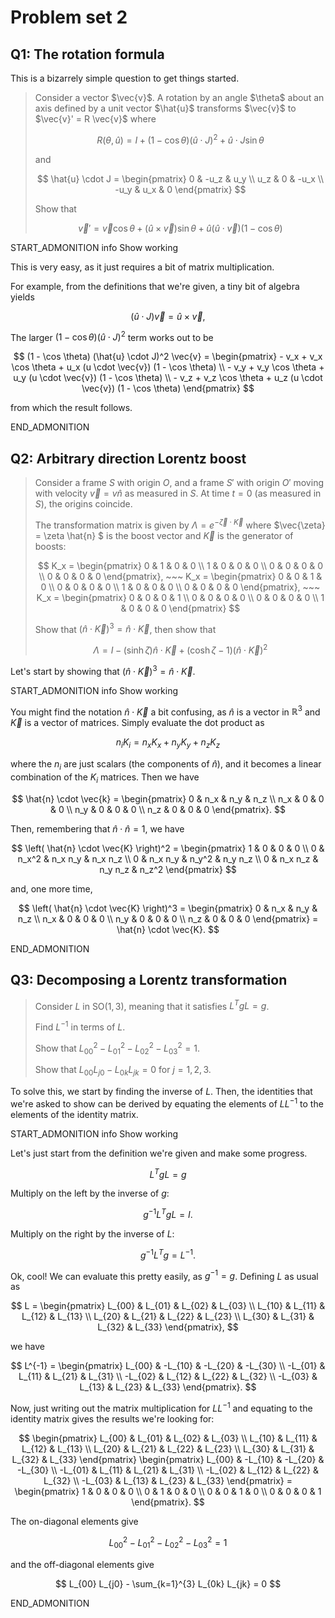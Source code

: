 <!--  -->

# Problem set 2

## Q1: The rotation formula

This is a bizarrely simple question to get things started.

<blockquote>
Consider a vector $\vec{v}$.
A rotation by an angle $\theta$ about an axis defined by a unit vector $\hat{u}$ transforms $\vec{v}$ to $\vec{v}' = R \vec{v}$ where

$$
R(\theta, \hat{u}) = I + (1 - \cos \theta) (\hat{u} \cdot J)^2 +  \hat{u} \cdot J \sin {\theta}
$$

and

$$
\hat{u} \cdot J = \begin{pmatrix} 0 & -u_z & u_y \\ u_z & 0 & -u_x \\ -u_y & u_x & 0 \end{pmatrix}
$$

Show that

$$
\vec{v}' = \vec{v} \cos \theta + (\hat{u} \times \vec{v}) \sin \theta + \hat{u} (\hat{u} \cdot \vec{v}) (1 - \cos \theta)
$$

</blockquote>

START_ADMONITION info Show working

This is very easy, as it just requires a bit of matrix multiplication.

For example, from the definitions that we're given, a tiny bit of algebra yields

$$
(\hat{u} \cdot J) \vec{v} = \hat{u} \times \vec{v},
$$

The larger $(1 - \cos \theta) (\hat{u} \cdot J)^2$ term works out to be

$$
(1 - \cos \theta) (\hat{u} \cdot J)^2 \vec{v} = \begin{pmatrix} - v_x + v_x \cos \theta + u_x (u \cdot \vec{v}) (1 - \cos \theta) \\ - v_y + v_y \cos \theta + u_y (u \cdot \vec{v}) (1 - \cos \theta) \\ - v_z + v_z \cos \theta + u_z (u \cdot \vec{v}) (1 - \cos \theta) \end{pmatrix}
$$

from which the result follows.

END_ADMONITION

## Q2: Arbitrary direction Lorentz boost

<blockquote>

Consider a frame $S$ with origin $O$, and a frame $S'$ with origin $O'$ moving with velocity $\vec{v} = v \hat{n}$ as measured in $S$.
At time $t = 0$ (as measured in $S$), the origins coincide.

The transformation matrix is given by $\Lambda = e^{-\vec{\zeta}\cdot \vec{K}}$ where $\vec{\zeta} = \zeta \hat{n} $ is the boost vector and $\vec{K}$ is the generator of boosts:

$$
K_x = \begin{pmatrix} 0 & 1 & 0 & 0 \\ 1 & 0 & 0 & 0 \\ 0 & 0 & 0 & 0 \\ 0 & 0 & 0 & 0 \end{pmatrix}, ~~~
K_x = \begin{pmatrix} 0 & 0 & 1 & 0 \\ 0 & 0 & 0 & 0 \\ 1 & 0 & 0 & 0 \\ 0 & 0 & 0 & 0 \end{pmatrix}, ~~~
K_x = \begin{pmatrix} 0 & 0 & 0 & 1 \\ 0 & 0 & 0 & 0 \\ 0 & 0 & 0 & 0 \\ 1 & 0 & 0 & 0 \end{pmatrix}
$$

Show that $\left( \hat{n} \cdot \vec{K} \right)^3 = \hat{n} \cdot \vec{K}$, then show that

$$
\Lambda = I - (\sinh \zeta) \hat{n} \cdot \vec{K} + (\cosh \zeta - 1) \left( \hat{n} \cdot \vec{K} \right)^2
$$

</blockquote>

Let's start by showing that $\left( \hat{n} \cdot \vec{K} \right)^3 = \hat{n} \cdot \vec{K}$.

START_ADMONITION info Show working

You might find the notation $\hat{n} \cdot \vec{K}$ a bit confusing, as $\hat{n}$ is a vector in $\mathbb{R}^3$ and $\vec{K}$ is a vector of matrices.
Simply evaluate the dot product as

$$
n_i K_i = n_x K_x + n_y K_y + n_z K_z
$$

where the $n_i$ are just scalars (the components of $\hat{n}$), and it becomes a linear combination of the $K_i$ matrices.
Then we have

$$
\hat{n} \cdot \vec{k} = \begin{pmatrix} 0 & n_x & n_y & n_z \\ n_x & 0 & 0 & 0 \\ n_y & 0 & 0 & 0 \\ n_z & 0 & 0 & 0 \end{pmatrix}.
$$

Then, remembering that $\hat{n} \cdot \hat{n} = 1$, we have

$$
\left( \hat{n} \cdot \vec{K} \right)^2 = \begin{pmatrix} 1 & 0 & 0 & 0 \\ 0 & n_x^2 & n_x n_y & n_x n_z \\ 0 & n_x n_y & n_y^2 & n_y n_z \\ 0 & n_x n_z & n_y n_z & n_z^2 \end{pmatrix}
$$

and, one more time,

$$
\left( \hat{n} \cdot \vec{K} \right)^3 = \begin{pmatrix} 0 & n_x & n_y & n_z \\ n_x & 0 & 0 & 0 \\ n_y & 0 & 0 & 0 \\ n_z & 0 & 0 & 0 \end{pmatrix} = \hat{n} \cdot \vec{K}.
$$

END_ADMONITION

## Q3: Decomposing a Lorentz transformation

<blockquote>

Consider $L$ in $\mathrm{SO}(1, 3)$, meaning that it satisfies $L^T g L = g$.

Find $L^{-1}$ in terms of $L$.

Show that $L^2_{00} - L^2_{01} - L^2_{02} - L^2_{03} = 1$.

Show that $L_{00}L_{j0} - L_{0k}L_{jk} = 0$ for $j = 1, 2, 3$.

</blockquote>

To solve this, we start by finding the inverse of $L$.
Then, the identities that we're asked to show can be derived by equating the elements of $L L^{-1}$ to the elements of the identity matrix.

START_ADMONITION info Show working

Let's just start from the definition we're given and make some progress.

$$
L^T g L = g
$$

Multiply on the left by the inverse of $g$:

$$
g^{-1} L^T g L = I.
$$

Multiply on the right by the inverse of $L$:

$$
g^{-1} L^T g = L^{-1}.
$$

Ok, cool!
We can evaluate this pretty easily, as $g^{-1} = g$.
Defining $L$ as usual as

$$
L = \begin{pmatrix} L_{00} & L_{01} & L_{02} & L_{03} \\ L_{10} & L_{11} & L_{12} & L_{13} \\ L_{20} & L_{21} & L_{22} & L_{23} \\ L_{30} & L_{31} & L_{32} & L_{33} \end{pmatrix},
$$

we have

$$
L^{-1} = \begin{pmatrix} L_{00} & -L_{10} & -L_{20} & -L_{30} \\ -L_{01} & L_{11} & L_{21} & L_{31} \\ -L_{02} & L_{12} & L_{22} & L_{32} \\ -L_{03} & L_{13} & L_{23} & L_{33} \end{pmatrix}.
$$

Now, just writing out the matrix multiplication for $L L^{-1}$ and equating to the identity matrix gives the results we're looking for:

$$
\begin{pmatrix} L_{00} & L_{01} & L_{02} & L_{03} \\ L_{10} & L_{11} & L_{12} & L_{13} \\ L_{20} & L_{21} & L_{22} & L_{23} \\ L_{30} & L_{31} & L_{32} & L_{33} \end{pmatrix} \begin{pmatrix} L_{00} & -L_{10} & -L_{20} & -L_{30} \\ -L_{01} & L_{11} & L_{21} & L_{31} \\ -L_{02} & L_{12} & L_{22} & L_{32} \\ -L_{03} & L_{13} & L_{23} & L_{33} \end{pmatrix} = \begin{pmatrix} 1 & 0 & 0 & 0 \\ 0 & 1 & 0 & 0 \\ 0 & 0 & 1 & 0 \\ 0 & 0 & 0 & 1 \end{pmatrix}.
$$

The on-diagonal elements give

$$
L_{00}^2 - L_{01}^2 - L_{02}^2 - L_{03}^2 = 1
$$

and the off-diagonal elements give

$$
L_{00} L_{j0} - \sum_{k=1}^{3} L_{0k} L_{jk} = 0
$$

END_ADMONITION
